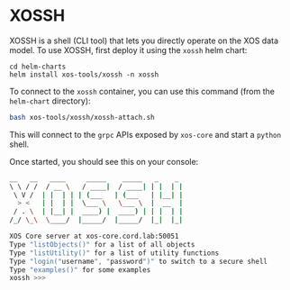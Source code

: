 # XOSSH

XOSSH is a shell (CLI tool) that lets you directly operate on the XOS
data model. To use XOSSH, first deploy it using the `xossh` helm
chart:

```shell
cd helm-charts
helm install xos-tools/xossh -n xossh
```

To connect to the `xossh` container, you can use this command (from
the `helm-chart` directory):

```bash
bash xos-tools/xossh/xossh-attach.sh
```

This will connect to the `grpc` APIs exposed by `xos-core` and start a
`python` shell.

Once started, you should see this on your console:

```bash
__   __   ____     _____    _____   _    _
\ \ / /  / __ \   / ____|  / ____| | |  | |
 \ V /  | |  | | | (___   | (___   | |__| |
  > <   | |  | |  \___ \   \___ \  |  __  |
 / . \  | |__| |  ____) |  ____) | | |  | |
/_/ \_\  \____/  |_____/  |_____/  |_|  |_|

XOS Core server at xos-core.cord.lab:50051
Type "listObjects()" for a list of all objects
Type "listUtility()" for a list of utility functions
Type "login("username", "password")" to switch to a secure shell
Type "examples()" for some examples
xossh >>>
```
